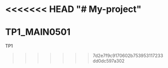 <<<<<<< HEAD
"# My-project" 
=======
# TP1_MAIN0501
TP1
>>>>>>> 7d2e7f9c9170602b753953117233dd0dc597a302

